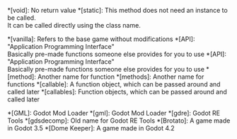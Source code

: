 [//]: # (Same as Godot docs)
*[void]: No return value
*[static]: This method does not need an instance to be called. <br>It can be called directly using the class name.

[//]: # (Words new modders might not know)
*[vanilla]: Refers to the base game without modifications
*[API]: "Application Programming Interface" <br>Basically pre-made functions someone else provides for you to use
*[API]: "Application Programming Interface" <br>Basically pre-made functions someone else provides for you to use
*[method]: Another name for function
*[methods]: Another name for functions
*[callable]: A function object, which can be passed around and called later
*[callables]: Function objects, which can be passed around and called later


[//]: # (Names)
*[GML]: Godot Mod Loader
*[gml]: Godot Mod Loader
*[gdre]: Godot RE Tools
*[gdsdecomp]: Old name for Godot RE Tools
*[Brotato]: A game made in Godot 3.5
*[Dome Keeper]: A game made in Godot 4.2
